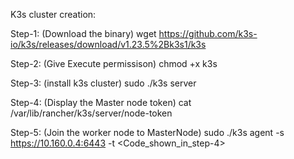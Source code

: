 K3s cluster creation:

Step-1: (Download the binary)
wget https://github.com/k3s-io/k3s/releases/download/v1.23.5%2Bk3s1/k3s

Step-2: (Give Execute permissison)
chmod +x k3s

Step-3: (install k3s cluster)
sudo ./k3s server

Step-4: (Display the Master node token)
cat /var/lib/rancher/k3s/server/node-token

Step-5: (Join the worker node to MasterNode)
sudo ./k3s agent -s https://10.160.0.4:6443 -t <Code_shown_in_step-4>

